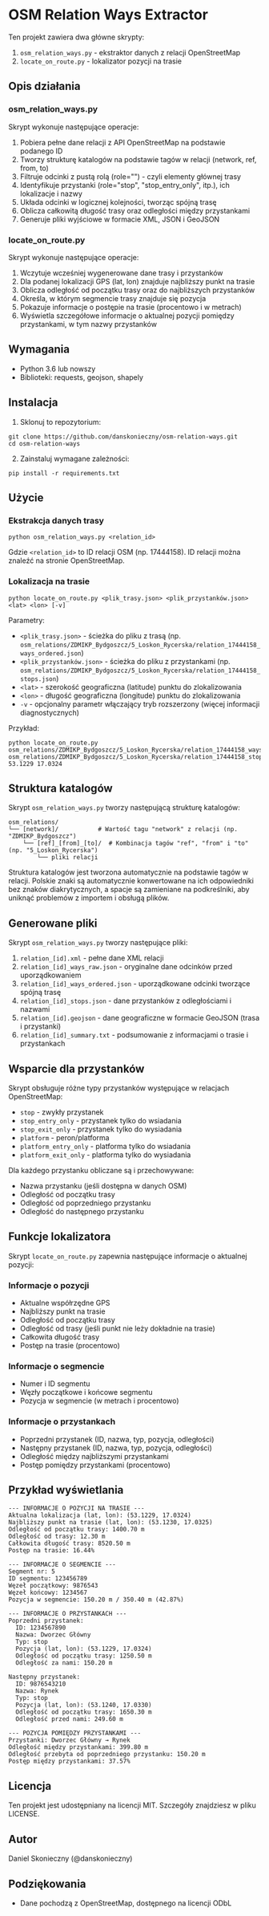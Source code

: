 # OSM Relation Ways Extractor

Ten projekt zawiera dwa główne skrypty:

1. `osm_relation_ways.py` - ekstraktor danych z relacji OpenStreetMap
2. `locate_on_route.py` - lokalizator pozycji na trasie

## Opis działania

### osm_relation_ways.py

Skrypt wykonuje następujące operacje:

1. Pobiera pełne dane relacji z API OpenStreetMap na podstawie podanego ID
2. Tworzy strukturę katalogów na podstawie tagów w relacji (network, ref, from, to)
3. Filtruje odcinki z pustą rolą (role="") - czyli elementy głównej trasy
4. Identyfikuje przystanki (role="stop", "stop_entry_only", itp.), ich lokalizacje i nazwy
5. Układa odcinki w logicznej kolejności, tworząc spójną trasę
6. Oblicza całkowitą długość trasy oraz odległości między przystankami
7. Generuje pliki wyjściowe w formacie XML, JSON i GeoJSON

### locate_on_route.py

Skrypt wykonuje następujące operacje:

1. Wczytuje wcześniej wygenerowane dane trasy i przystanków
2. Dla podanej lokalizacji GPS (lat, lon) znajduje najbliższy punkt na trasie
3. Oblicza odległość od początku trasy oraz do najbliższych przystanków
4. Określa, w którym segmencie trasy znajduje się pozycja
5. Pokazuje informacje o postępie na trasie (procentowo i w metrach)
6. Wyświetla szczegółowe informacje o aktualnej pozycji pomiędzy przystankami, w tym nazwy przystanków

## Wymagania

-   Python 3.6 lub nowszy
-   Biblioteki: requests, geojson, shapely

## Instalacja

1. Sklonuj to repozytorium:

```
git clone https://github.com/danskonieczny/osm-relation-ways.git
cd osm-relation-ways
```

2. Zainstaluj wymagane zależności:

```
pip install -r requirements.txt
```

## Użycie

### Ekstrakcja danych trasy

```
python osm_relation_ways.py <relation_id>
```

Gdzie `<relation_id>` to ID relacji OSM (np. 17444158). ID relacji można znaleźć na stronie OpenStreetMap.

### Lokalizacja na trasie

```
python locate_on_route.py <plik_trasy.json> <plik_przystanków.json> <lat> <lon> [-v]
```

Parametry:

-   `<plik_trasy.json>` - ścieżka do pliku z trasą (np. `osm_relations/ZDMIKP_Bydgoszcz/5_Loskon_Rycerska/relation_17444158_ways_ordered.json`)
-   `<plik_przystanków.json>` - ścieżka do pliku z przystankami (np. `osm_relations/ZDMIKP_Bydgoszcz/5_Loskon_Rycerska/relation_17444158_stops.json`)
-   `<lat>` - szerokość geograficzna (latitude) punktu do zlokalizowania
-   `<lon>` - długość geograficzna (longitude) punktu do zlokalizowania
-   `-v` - opcjonalny parametr włączający tryb rozszerzony (więcej informacji diagnostycznych)

Przykład:

```
python locate_on_route.py osm_relations/ZDMIKP_Bydgoszcz/5_Loskon_Rycerska/relation_17444158_ways_ordered.json osm_relations/ZDMIKP_Bydgoszcz/5_Loskon_Rycerska/relation_17444158_stops.json 53.1229 17.0324
```

## Struktura katalogów

Skrypt `osm_relation_ways.py` tworzy następującą strukturę katalogów:

```
osm_relations/
└── [network]/           # Wartość tagu "network" z relacji (np. "ZDMIKP_Bydgoszcz")
    └── [ref]_[from]_[to]/  # Kombinacja tagów "ref", "from" i "to" (np. "5_Loskon_Rycerska")
        └── pliki relacji
```

Struktura katalogów jest tworzona automatycznie na podstawie tagów w relacji. Polskie znaki są automatycznie konwertowane na ich odpowiedniki bez znaków diakrytycznych, a spacje są zamieniane na podkreślniki, aby uniknąć problemów z importem i obsługą plików.

## Generowane pliki

Skrypt `osm_relation_ways.py` tworzy następujące pliki:

1. `relation_[id].xml` - pełne dane XML relacji
2. `relation_[id]_ways_raw.json` - oryginalne dane odcinków przed uporządkowaniem
3. `relation_[id]_ways_ordered.json` - uporządkowane odcinki tworzące spójną trasę
4. `relation_[id]_stops.json` - dane przystanków z odległościami i nazwami
5. `relation_[id].geojson` - dane geograficzne w formacie GeoJSON (trasa i przystanki)
6. `relation_[id]_summary.txt` - podsumowanie z informacjami o trasie i przystankach

## Wsparcie dla przystanków

Skrypt obsługuje różne typy przystanków występujące w relacjach OpenStreetMap:

-   `stop` - zwykły przystanek
-   `stop_entry_only` - przystanek tylko do wsiadania
-   `stop_exit_only` - przystanek tylko do wysiadania
-   `platform` - peron/platforma
-   `platform_entry_only` - platforma tylko do wsiadania
-   `platform_exit_only` - platforma tylko do wysiadania

Dla każdego przystanku obliczane są i przechowywane:

-   Nazwa przystanku (jeśli dostępna w danych OSM)
-   Odległość od początku trasy
-   Odległość od poprzedniego przystanku
-   Odległość do następnego przystanku

## Funkcje lokalizatora

Skrypt `locate_on_route.py` zapewnia następujące informacje o aktualnej pozycji:

### Informacje o pozycji

-   Aktualne współrzędne GPS
-   Najbliższy punkt na trasie
-   Odległość od początku trasy
-   Odległość od trasy (jeśli punkt nie leży dokładnie na trasie)
-   Całkowita długość trasy
-   Postęp na trasie (procentowo)

### Informacje o segmencie

-   Numer i ID segmentu
-   Węzły początkowe i końcowe segmentu
-   Pozycja w segmencie (w metrach i procentowo)

### Informacje o przystankach

-   Poprzedni przystanek (ID, nazwa, typ, pozycja, odległości)
-   Następny przystanek (ID, nazwa, typ, pozycja, odległości)
-   Odległość między najbliższymi przystankami
-   Postęp pomiędzy przystankami (procentowo)

## Przykład wyświetlania

```
--- INFORMACJE O POZYCJI NA TRASIE ---
Aktualna lokalizacja (lat, lon): (53.1229, 17.0324)
Najbliższy punkt na trasie (lat, lon): (53.1230, 17.0325)
Odległość od początku trasy: 1400.70 m
Odległość od trasy: 12.30 m
Całkowita długość trasy: 8520.50 m
Postęp na trasie: 16.44%

--- INFORMACJE O SEGMENCIE ---
Segment nr: 5
ID segmentu: 123456789
Węzeł początkowy: 9876543
Węzeł końcowy: 1234567
Pozycja w segmencie: 150.20 m / 350.40 m (42.87%)

--- INFORMACJE O PRZYSTANKACH ---
Poprzedni przystanek:
  ID: 1234567890
  Nazwa: Dworzec Główny
  Typ: stop
  Pozycja (lat, lon): (53.1229, 17.0324)
  Odległość od początku trasy: 1250.50 m
  Odległość za nami: 150.20 m

Następny przystanek:
  ID: 9876543210
  Nazwa: Rynek
  Typ: stop
  Pozycja (lat, lon): (53.1240, 17.0330)
  Odległość od początku trasy: 1650.30 m
  Odległość przed nami: 249.60 m

--- POZYCJA POMIĘDZY PRZYSTANKAMI ---
Przystanki: Dworzec Główny → Rynek
Odległość między przystankami: 399.80 m
Odległość przebyta od poprzedniego przystanku: 150.20 m
Postęp między przystankami: 37.57%
```

## Licencja

Ten projekt jest udostępniany na licencji MIT. Szczegóły znajdziesz w pliku LICENSE.

## Autor

Daniel Skonieczny (@danskonieczny)

## Podziękowania

-   Dane pochodzą z OpenStreetMap, dostępnego na licencji ODbL
